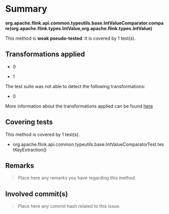 # Summary
**org.apache.flink.api.common.typeutils.base.IntValueComparator.compare(org.apache.flink.types.IntValue,org.apache.flink.types.IntValue)**

This method is **weak pseudo-tested**.
It is covered by 1 test(s). 


## Transformations applied

- 0

- 1


The test suite was not able to detect the following transformations:
 * 0 


More information about the transformations applied can be found [here](https://github.com/STAMP-project/pitest-descartes)

## Covering tests
This method is covered by 1 test(s).
* org.apache.flink.api.common.typeutils.base.IntValueComparatorTest.testKeyExtraction()


## Remarks
> Place here any remarks you have regarding this method.

## Involved commit(s)

> Place here any commit hash related to this issue.
